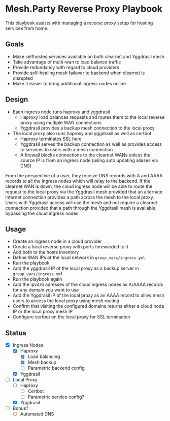 # Mesh.Party Reverse Proxy Playbook

This playbook assists with managing a reverse proxy setup for hosting services from home.

## Goals

* Make selfhosted services available on both clearnet and Yggdrasil mesh
* Take advantage of multi-wan to load balance traffic
* Provide redundancy with regard to cloud providers
* Provide self-healing mesh failover to backend when clearnet is disrupted
* Make it easier to bring additional ingress nodes online

## Design

* Each ingress node runs haproxy and yggdrasil
  * Haproxy load balances requests and routes them to the local reverse proxy using multiple WAN connections
  * Yggdrasil provides a backup mesh connection to the local proxy
* The local proxy also runs haproxy and yggdrasil as well as certbot
  * Haproxy terminates SSL here
  * Yggdrasil serves the backup connection as well as provides access to services to users with a mesh connection
  * A firewall blocks connections to the clearnet WANs unless the source IP is from an ingress node (using auto updating aliases via DNS)

From the perspective of a user, they receive DNS records with A and AAAA records to all the ingress nodes which will relay to the backend. If the clearnet WAN is down, the cloud ingress node will be able to route the request to the local proxy via the Yggdrasil mesh provided that an alternate internet connection provides a path across the mesh to the local proxy. Users with Yggdrasil access will use the mesh and not require a clearnet connection provided that a path through the Yggdrasil mesh is available, bypassing the cloud ingress nodes.

## Usage

* Create an ingress node in a cloud provider
* Create a local reverse proxy with ports forewarded to it
* Add both to the hosts inventory
* Define WAN IPs of the local network in `group_vars/ingress.yml`
* Run the playbook
* Add the yggdrasil IP of the local proxy as a backup server in `group_vars/ingress.yml`
* Run the playbook again
* Add the ipv4/6 adresses of the cloud ingress nodes as A/AAAA records for any domain you want to use
* Add the Yggdrasil IP of the local proxy as an AAAA record to allow mesh users to access the local proxy using mesh routing
* Confirm that visiting the configured domains returns either a cloud node IP or the local proxy mesh IP
* Configure certbot on the local proxy for SSL termination

## Status

- [x] Ingress Nodes
  - [x] Haproxy
    - [x] Load balancing
    - [x] Mesh backup
    - [ ] Parametric backend config
  - [x] Yggdrasil
- [ ] Local Proxy
  - [ ] Haproxy
    - [ ] Certbot
    - [ ] Parametric service config?
  - [x] Yggdrasil
- [ ] Bonus?
  - [ ] Automated DNS
